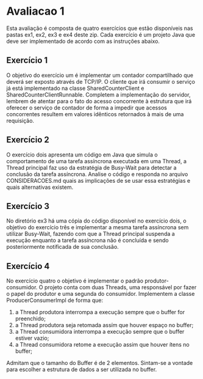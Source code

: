 # Avaliacao 1

Esta avaliação é composta de quatro exercícios que estão disponíveis nas pastas ex1, ex2, ex3 e ex4 deste zip.
Cada exercício é um projeto Java que deve ser implementado de acordo com as instruções abaixo. 

## Exercício 1

O objetivo do exercício um é implementar um contador compartilhado que deverá ser exposto através de TCP/IP. 
O cliente que irá consumir o serviço já está implementado na classe SharedCounterClient e SharedCounterClientRunnable. Completem a implementação do servidor, lembrem de atentar para o fato do acesso concorrente à estrutura que irá oferecer o serviço de contador de forma a impedir que acessos concorrentes resultem em valores idênticos retornados à mais de uma requisição.

## Exercício 2

O exercício dois apresenta um código em Java que simula o comportamento de uma tarefa assíncrona executada em uma Thread, a Thread principal faz uso da estratégia de Busy-Wait para detectar a conclusão da tarefa assíncrona. Analise o código e responda no arquivo CONSIDERACOES.md quais as implicações de se usar essa estratégias e quais alternativas existem.

## Exercício 3

No diretório ex3 há uma cópia do código disponível no exercício dois, o objetivo do exercício três e implementar a mesma tarefa assíncrona sem utilizar Busy-Wait, fazendo com que a Thread principal suspenda a execução enquanto a tarefa assíncrona não é concluída e sendo posteriormente notificada de sua conclusão.

## Exercício 4

No exercício quatro o objetivo é implementar o padrão produtor-consumidor. O projeto conta com duas Threads, uma responsável por fazer o papel do produtor e uma segunda do consumidor. Implementem a classe ProducerConsumerImpl de forma que:
1) a Thread produtora interrompa a execução sempre que o buffer for preenchido;
2) a Thread produtora seja retomada assím que houver espaço no buffer;
3) a Thread consumidora interrompa a execução sempre que o buffer estiver vazio;
4) a Thread consumidora retome a execução assim que houver ítens no buffer;

Admitam que o tamanho do Buffer é de 2 elementos. Sintam-se a vontade para escolher a estrutura de dados a ser utilizada no buffer.
